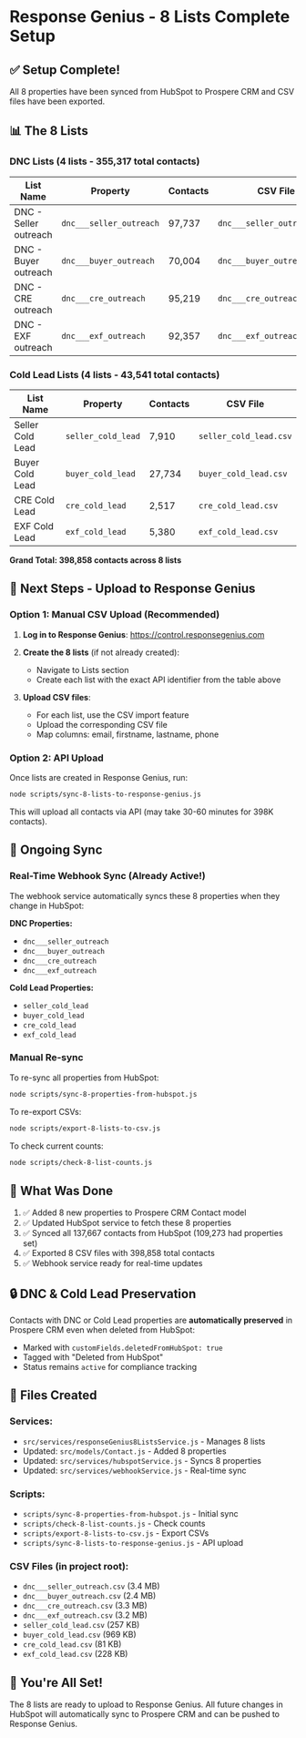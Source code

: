 # Response Genius - 8 Lists Complete Setup

## ✅ Setup Complete!

All 8 properties have been synced from HubSpot to Prospere CRM and CSV files have been exported.

## 📊 The 8 Lists

### DNC Lists (4 lists - 355,317 total contacts)

| List Name | Property | Contacts | CSV File |
|-----------|----------|----------|----------|
| DNC - Seller outreach | `dnc___seller_outreach` | 97,737 | `dnc___seller_outreach.csv` |
| DNC - Buyer outreach | `dnc___buyer_outreach` | 70,004 | `dnc___buyer_outreach.csv` |
| DNC - CRE outreach | `dnc___cre_outreach` | 95,219 | `dnc___cre_outreach.csv` |
| DNC - EXF outreach | `dnc___exf_outreach` | 92,357 | `dnc___exf_outreach.csv` |

### Cold Lead Lists (4 lists - 43,541 total contacts)

| List Name | Property | Contacts | CSV File |
|-----------|----------|----------|----------|
| Seller Cold Lead | `seller_cold_lead` | 7,910 | `seller_cold_lead.csv` |
| Buyer Cold Lead | `buyer_cold_lead` | 27,734 | `buyer_cold_lead.csv` |
| CRE Cold Lead | `cre_cold_lead` | 2,517 | `cre_cold_lead.csv` |
| EXF Cold Lead | `exf_cold_lead` | 5,380 | `exf_cold_lead.csv` |

**Grand Total: 398,858 contacts across 8 lists**

## 🎯 Next Steps - Upload to Response Genius

### Option 1: Manual CSV Upload (Recommended)

1. **Log in to Response Genius**: https://control.responsegenius.com

2. **Create the 8 lists** (if not already created):
   - Navigate to Lists section
   - Create each list with the exact API identifier from the table above

3. **Upload CSV files**:
   - For each list, use the CSV import feature
   - Upload the corresponding CSV file
   - Map columns: email, firstname, lastname, phone

### Option 2: API Upload

Once lists are created in Response Genius, run:
```bash
node scripts/sync-8-lists-to-response-genius.js
```

This will upload all contacts via API (may take 30-60 minutes for 398K contacts).

## 🔄 Ongoing Sync

### Real-Time Webhook Sync (Already Active!)

The webhook service automatically syncs these 8 properties when they change in HubSpot:

**DNC Properties:**
- `dnc___seller_outreach`
- `dnc___buyer_outreach`
- `dnc___cre_outreach`
- `dnc___exf_outreach`

**Cold Lead Properties:**
- `seller_cold_lead`
- `buyer_cold_lead`
- `cre_cold_lead`
- `exf_cold_lead`

### Manual Re-sync

To re-sync all properties from HubSpot:
```bash
node scripts/sync-8-properties-from-hubspot.js
```

To re-export CSVs:
```bash
node scripts/export-8-lists-to-csv.js
```

To check current counts:
```bash
node scripts/check-8-list-counts.js
```

## 📝 What Was Done

1. ✅ Added 8 new properties to Prospere CRM Contact model
2. ✅ Updated HubSpot service to fetch these 8 properties
3. ✅ Synced all 137,667 contacts from HubSpot (109,273 had properties set)
4. ✅ Exported 8 CSV files with 398,858 total contacts
5. ✅ Webhook service ready for real-time updates

## 🔒 DNC & Cold Lead Preservation

Contacts with DNC or Cold Lead properties are **automatically preserved** in Prospere CRM even when deleted from HubSpot:
- Marked with `customFields.deletedFromHubSpot: true`
- Tagged with "Deleted from HubSpot"
- Status remains `active` for compliance tracking

## 📂 Files Created

### Services:
- `src/services/responseGenius8ListsService.js` - Manages 8 lists
- Updated: `src/models/Contact.js` - Added 8 properties
- Updated: `src/services/hubspotService.js` - Syncs 8 properties
- Updated: `src/services/webhookService.js` - Real-time sync

### Scripts:
- `scripts/sync-8-properties-from-hubspot.js` - Initial sync
- `scripts/check-8-list-counts.js` - Check counts
- `scripts/export-8-lists-to-csv.js` - Export CSVs
- `scripts/sync-8-lists-to-response-genius.js` - API upload

### CSV Files (in project root):
- `dnc___seller_outreach.csv` (3.4 MB)
- `dnc___buyer_outreach.csv` (2.4 MB)
- `dnc___cre_outreach.csv` (3.3 MB)
- `dnc___exf_outreach.csv` (3.2 MB)
- `seller_cold_lead.csv` (257 KB)
- `buyer_cold_lead.csv` (969 KB)
- `cre_cold_lead.csv` (81 KB)
- `exf_cold_lead.csv` (228 KB)

## 🎉 You're All Set!

The 8 lists are ready to upload to Response Genius. All future changes in HubSpot will automatically sync to Prospere CRM and can be pushed to Response Genius.
